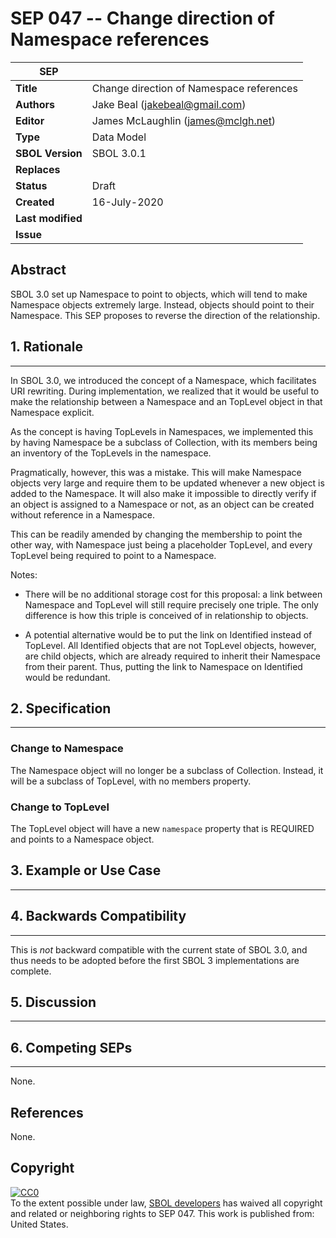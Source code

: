 SEP 047 -- Change direction of Namespace references
===================================

SEP                     | <leave empty>
----------------------|--------------
**Title**                | Change direction of Namespace references
**Authors**           | Jake Beal (jakebeal@gmail.com)
**Editor**            | James McLaughlin (james@mclgh.net)
**Type**               | Data Model
**SBOL Version** | SBOL 3.0.1
**Replaces**        | 
**Status**             | Draft
**Created**          | 16-July-2020
**Last modified**  | 
**Issue**          | 

Abstract
-----------
SBOL 3.0 set up Namespace to point to objects, which will tend to make Namespace objects extremely large. Instead, objects should point to their Namespace. This SEP proposes to reverse the direction of the relationship.

## 1. Rationale <a name="rationale"></a>
----------------
In SBOL 3.0, we introduced the concept of a Namespace, which facilitates URI rewriting. During implementation, we realized that it would be useful to make the relationship between a Namespace and an TopLevel object in that Namespace explicit.

As the concept is having TopLevels in Namespaces, we implemented this by having Namespace be a subclass of Collection, with its members being an inventory of the TopLevels in the namespace.

Pragmatically, however, this was a mistake. This will make Namespace objects very large and require them to be updated whenever a new object is added to the Namespace. It will also make it impossible to directly verify if an object is assigned to a Namespace or not, as an object can be created without reference in a Namespace.

This can be readily amended by changing the membership to point the other way, with Namespace just being a placeholder TopLevel, and every TopLevel being required to point to a Namespace.  

Notes:

 - There will be no additional storage cost for this proposal: a link between Namespace and TopLevel will still require precisely one triple.  The only difference is how this triple is conceived of in relationship to objects.

 - A potential alternative would be to put the link on Identified instead of TopLevel.  All Identified objects that are not TopLevel objects, however, are child objects, which are already required to inherit their Namespace from their parent. Thus, putting the link to Namespace on Identified would be redundant.

## 2. Specification <a name="specification"></a>
----------------------------------------------

### Change to Namespace

The Namespace object will no longer be a subclass of Collection. Instead, it will be a subclass of TopLevel, with no members property.

### Change to TopLevel

The TopLevel object will have a new `namespace` property that is REQUIRED and points to a Namespace object.


## 3. Example or Use Case <a name='example'></a>
-------------------------------


## 4. Backwards Compatibility <a name='compatibility'></a>
-----------------

This is _not_ backward compatible with the current state of SBOL 3.0, and thus needs to be adopted before the first SBOL 3 implementations are complete.

## 5. Discussion <a name='discussion'></a>
-----------------


## 6. Competing SEPs <a name='competing_seps'></a>
-----------------
None.

References <a name='references'></a>
----------------
None.

Copyright <a name='copyright'></a>
-------------
<p xmlns:dct="http://purl.org/dc/terms/" xmlns:vcard="http://www.w3.org/2001/vcard-rdf/3.0#">
  <a rel="license"
     href="http://creativecommons.org/publicdomain/zero/1.0/">
    <img src="http://i.creativecommons.org/p/zero/1.0/88x31.png" style="border-style: none;" alt="CC0" />
  </a>
  <br />
  To the extent possible under law,
  <a rel="dct:publisher"
     href="sbolstandard.org">
    <span property="dct:title">SBOL developers</span></a>
  has waived all copyright and related or neighboring rights to
  <span property="dct:title">SEP 047</span>.
This work is published from:
<span property="vcard:Country" datatype="dct:ISO3166"
      content="US" about="sbolstandard.org">
  United States</span>.
</p>
